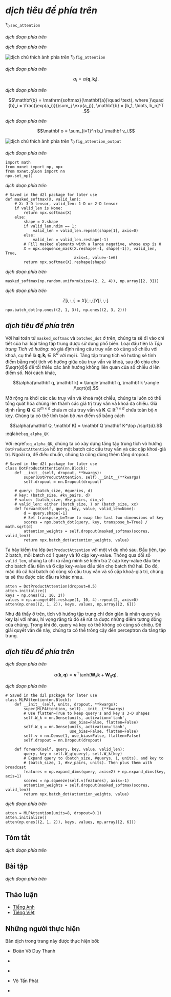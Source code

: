 <!-- ===================== Bắt đầu dịch Phần 1 ==================== -->
<!-- ========================================= REVISE PHẦN 1 - BẮT ĐẦU =================================== -->

<!--
# Attention Mechanisms
-->

# *dịch tiêu đề phía trên*
:label:`sec_attention`

<!--
In :numref:`sec_seq2seq`, we encode the source sequence input information in the recurrent unit state and then pass it to the decoder to generate the target sequence.
A token in the target sequence may closely relate to one or more tokens in the source sequence, instead of the whole source sequence.
For example, when translating "Hello world." to "Bonjour le monde.", "Bonjour" maps to "Hello" and "monde" maps to "world".
In the seq2seq model, the decoder may implicitly select the corresponding information from the state passed by the encoder.
The attention mechanism, however, makes this selection explicit.
-->

*dịch đoạn phía trên*


<!--
*Attention* is a generalized pooling method with bias alignment over inputs.
The core component in the attention mechanism is the attention layer, or called *attention* for simplicity.
An input of the attention layer is called a *query*.
For a query, attention returns an output based on the memory---a set of key-value pairs encoded in the attention layer.
To be more specific, assume that the memory contains $n$ key-value pairs, 
$(\mathbf{k}_1, \mathbf{v}_1), \ldots, (\mathbf{k}_n, \mathbf{v}_n)$, with $\mathbf{k}_i \in \mathbb R^{d_k}$, $\mathbf{v}_i \in \mathbb R^{d_v}$.
Given a query $\mathbf{q} \in \mathbb R^{d_q}$, the attention layer returns an output $\mathbf{o} \in \mathbb R^{d_v}$ with the same shape as the value.
-->

*dịch đoạn phía trên*

<!--
![The attention layer returns an output based on the input query and its memory.](../img/attention.svg)
-->

![*dịch chú thích ảnh phía trên*](../img/attention.svg)
:label:`fig_attention`


<!--
The full process of attention mechanism is expressed in :numref:`fig_attention_output`.
To compute the output of attention, we first use a score function $\alpha$ that measures the similarity between the query and key.
Then for each key $(\mathbf{k}_1, \mathbf{v}_1), \ldots, (\mathbf{k}_n, \mathbf{v}_n)$, we compute the scores $a_1, \ldots, a_n$ by
-->

*dịch đoạn phía trên*


$$a_i = \alpha(\mathbf q, \mathbf k_i).$$


<!--
Next we use softmax to obtain the attention weights, i.e.,
-->

*dịch đoạn phía trên*


$$\mathbf{b} = \mathrm{softmax}(\mathbf{a})\quad \text{, where }\quad
{b}_i = \frac{\exp(a_i)}{\sum_j \exp(a_j)}, \mathbf{b} = [b_1, \ldots, b_n]^T .$$

<!-- ===================== Kết thúc dịch Phần 1 ===================== -->

<!-- ===================== Bắt đầu dịch Phần 2 ===================== -->

<!--
Finally, the output is a weighted sum of the values:
-->

*dịch đoạn phía trên*


$$\mathbf o = \sum_{i=1}^n b_i \mathbf v_i.$$


<!--
![The attention output is a weighted sum of the values.](../img/attention_output.svg)
-->

![*dịch chú thích ảnh phía trên*](../img/attention_output.svg)
:label:`fig_attention_output`



<!--
Different choices of the score function lead to different attention layers.
Below, we introduce two commonly used attention layers.
Before diving into the implementation, we first express two operators to get you up and running: a masked version of the softmax operator `masked_softmax` and a specialized dot operator `batched_dot`.
-->

*dịch đoạn phía trên*


```{.python .input  n=1}
import math
from mxnet import np, npx
from mxnet.gluon import nn
npx.set_np()
```

<!--
The masked softmax takes a 3-dimensional input and enables us to filter out some elements by specifying a valid length for the last dimension.
(Refer to :numref:`sec_machine_translation` for the definition of a valid length).
As a result, any value outside the valid length will be masked as $0$.
Let us implement the `masked_softmax` function.
-->

*dịch đoạn phía trên*


```{.python .input  n=6}
# Saved in the d2l package for later use
def masked_softmax(X, valid_len):
    # X: 3-D tensor, valid_len: 1-D or 2-D tensor
    if valid_len is None:
        return npx.softmax(X)
    else:
        shape = X.shape
        if valid_len.ndim == 1:
            valid_len = valid_len.repeat(shape[1], axis=0)
        else:
            valid_len = valid_len.reshape(-1)
        # Fill masked elements with a large negative, whose exp is 0
        X = npx.sequence_mask(X.reshape(-1, shape[-1]), valid_len, True,
                              axis=1, value=-1e6)
        return npx.softmax(X).reshape(shape)
```

<!--
To illustrate how this function works, we construct two $2 \times 4$ matrices as the input.
In addition, we specify that the valid length equals to 2 for the first example, and 3 for the second example.
Then, as we can see from the following outputs, the values outside valid lengths are masked as zero.
-->

*dịch đoạn phía trên*


```{.python .input  n=5}
masked_softmax(np.random.uniform(size=(2, 2, 4)), np.array([2, 3]))
```

<!--
Moreover, the second operator `batched_dot` takes two inputs $X$ and $Y$ with shapes $(b, n, m)$ and $(b, m, k)$, respectively, and returns an output with shape $(b, n, k)$.
To be specific, it computes $b$ dot products for $i= \{1,\ldots, b\}$, i.e.,
-->

*dịch đoạn phía trên*


$$Z[i,:,:] = X[i,:,:]  Y[i,:,:].$$


```{.python .input  n=4}
npx.batch_dot(np.ones((2, 1, 3)), np.ones((2, 3, 2)))
```

<!-- ===================== Kết thúc dịch Phần 2 ===================== -->

<!-- ===================== Bắt đầu dịch Phần 3 ===================== -->

<!-- ========================================= REVISE PHẦN 1 - KẾT THÚC ===================================-->

<!-- ========================================= REVISE PHẦN 2 - BẮT ĐẦU ===================================-->
<!--
## Dot Product Attention
-->

## *dịch tiêu đề phía trên* 

<!--
Equipped with the above two operators: `masked_softmax` and `batched_dot`, let us dive into the details of two widely used attentions layers.
The first one is the *dot product attention*: it assumes that the query has the same dimension as the keys, namely $\mathbf q, \mathbf k_i \in\mathbb R^d$ for all $i$.
The dot product attention computes the scores by a dot product between the query and a key, which is then divided by $\sqrt{d}$ to minimize the unrelated influence of the dimension $d$ on the scores.
In other words,
-->

Với hai toán tử `masked_softmax` và `batched_dot` ở trên, chúng ta sẽ đi vào chi tiết của hai loại tầng tập trung được sử dụng phổ biến.
Loại đầu tiên là *Tập trung Tích vô hướng*: nó giả định rằng câu truy vấn có cùng số chiều với khoá, cụ thể là $\mathbf q, \mathbf k_i \in\mathbb R^d$ với mọi $i$.
Tầng tập trung tích vô hướng sẽ tính điểm bằng một tích vô hướng giữa câu truy vấn và khoá, sau đó chia cho $\sqrt{d}$ để tối thiểu các ảnh hưởng không liên quan của số chiều $d$ lên điểm số.
Nói cách khác,


$$\alpha(\mathbf q, \mathbf k) = \langle \mathbf q, \mathbf k \rangle /\sqrt{d}.$$


<!--
Beyond the single-dimensional queries and keys, we can always generalize them to multi-dimensional queries and keys.
Assume that $\mathbf Q\in\mathbb R^{m\times d}$ contains $m$ queries and $\mathbf K\in\mathbb R^{n\times d}$ has all the $n$ keys. We can compute all $mn$ scores by
-->

Mở rộng ra khỏi các câu truy vấn và khoá một chiều, chúng ta luôn có thể tổng quát hóa chúng lên thành các giá trị truy vấn và khoá đa chiều.
Giả định rằng $\mathbf Q\in\mathbb R^{m\times d}$ chứa $m$ câu truy vấn và $\mathbf K\in\mathbb R^{n\times d}$ chứa toàn bộ $n$ key. Chúng ta có thể tính toàn bộ $mn$ điểm số bằng cách


$$\alpha(\mathbf Q, \mathbf K) = \mathbf Q \mathbf K^\top /\sqrt{d}.$$
:eqlabel:`eq_alpha_QK`


<!--
With :eqref:`eq_alpha_QK`, we can implement the dot product attention layer `DotProductAttention` that supports a batch of queries and key-value pairs.
In addition, for regularization we also use a dropout layer.
-->

Với :eqref:`eq_alpha_QK`, chúng ta có xây dựng tầng tập trung tích vô hướng `DotProductAttention` hỗ trợ một batch các câu truy vấn và các cặp khoá-giá trị.
Ngoài ra, để điều chuẩn, chúng ta cũng dùng thêm tầng dropout.

```{.python .input  n=5}
# Saved in the d2l package for later use
class DotProductAttention(nn.Block):
    def __init__(self, dropout, **kwargs):
        super(DotProductAttention, self).__init__(**kwargs)
        self.dropout = nn.Dropout(dropout)

    # query: (batch_size, #queries, d)
    # key: (batch_size, #kv_pairs, d)
    # value: (batch_size, #kv_pairs, dim_v)
    # valid_len: either (batch_size, ) or (batch_size, xx)
    def forward(self, query, key, value, valid_len=None):
        d = query.shape[-1]
        # Set transpose_b=True to swap the last two dimensions of key
        scores = npx.batch_dot(query, key, transpose_b=True) / math.sqrt(d)
        attention_weights = self.dropout(masked_softmax(scores, valid_len))
        return npx.batch_dot(attention_weights, value)
```


<!--
Let us test the class `DotProductAttention` in a toy example.
First, create two batches, where each batch has one query and 10 key-value pairs.
Via the `valid_len` argument, we specify that we will check the first $2$ key-value pairs for the first batch and $6$ for the second one.
Therefore, even though both batches have the same query and key-value pairs, we obtain different outputs.
-->

Ta hãy kiểm tra lớp `DotProductAttention` với một ví dụ nhỏ sau.
Đầu tiên, tạo 2 batch, mỗi batch có 1 query và 10 cặp key-value.
Thông qua đối số `valid_len`, chúng ta chỉ ra rằng mình sẽ kiểm tra $2$ cặp key-value đầu tiên cho batch đầu tiên và $6$ cặp key-value đầu tiên cho batch thứ hai.
Do đó, mặc dù cả hai batch có cùng số câu truy vấn và số cặp khoá-giá trị, chúng ta sẽ thu được các đầu ra khác nhau.


```{.python .input  n=6}
atten = DotProductAttention(dropout=0.5)
atten.initialize()
keys = np.ones((2, 10, 2))
values = np.arange(40).reshape(1, 10, 4).repeat(2, axis=0)
atten(np.ones((2, 1, 2)), keys, values, np.array([2, 6]))
```


<!--
As we can see above, dot product attention simply multiplies the query and key together, and hopes to derive their similarities from there.
Whereas, the query and key may not be of the same dimension.
To address such an issue, we may resort to the multilayer perceptron attention.
-->

Như đã thấy ở trên, tích vô hướng tập trung chỉ đơn giản là nhân query và key lại với nhau, hi vọng rằng từ đó sẽ rút ra được những điểm tương đồng của chúng.
Trong khi đó, query và key có thể không có cùng số chiều.
Để giải quyết vấn đề này, chúng ta có thể trông cậy đến perceptron đa tầng tập trung.

<!-- ===================== Kết thúc dịch Phần 3 ===================== -->

<!-- ===================== Bắt đầu dịch Phần 4 ===================== -->

<!--
## Multilayer Perceptron Attention
-->

## *dịch tiêu đề phía trên*

<!--
In *multilayer perceptron attention*, we project both query and keys into $\mathbb R^{h}$ by learnable weights parameters.
Assume that the learnable weights are $\mathbf W_k\in\mathbb R^{h\times d_k}$, $\mathbf W_q\in\mathbb R^{h\times d_q}$, and $\mathbf v\in\mathbb R^{h}$. Then the score function is defined by
-->

*dịch đoạn phía trên*


$$\alpha(\mathbf k, \mathbf q) = \mathbf v^\top \text{tanh}(\mathbf W_k \mathbf k + \mathbf W_q\mathbf q).$$


<!--
Intuitively, you can imagine $\mathbf W_k \mathbf k + \mathbf W_q\mathbf q$ as concatenating the key and value in the feature dimension 
and feeding them to a single hidden layer perceptron with hidden layer size $h$ and output layer size $1$.
In this hidden layer, the activation function is $\tanh$ and no bias is applied.
Now let us implement the multilayer perceptron attention.
-->

*dịch đoạn phía trên*


```{.python .input  n=7}
# Saved in the d2l package for later use
class MLPAttention(nn.Block):
    def __init__(self, units, dropout, **kwargs):
        super(MLPAttention, self).__init__(**kwargs)
        # Use flatten=True to keep query's and key's 3-D shapes
        self.W_k = nn.Dense(units, activation='tanh',
                            use_bias=False, flatten=False)
        self.W_q = nn.Dense(units, activation='tanh',
                            use_bias=False, flatten=False)
        self.v = nn.Dense(1, use_bias=False, flatten=False)
        self.dropout = nn.Dropout(dropout)

    def forward(self, query, key, value, valid_len):
        query, key = self.W_q(query), self.W_k(key)
        # Expand query to (batch_size, #querys, 1, units), and key to
        # (batch_size, 1, #kv_pairs, units). Then plus them with broadcast
        features = np.expand_dims(query, axis=2) + np.expand_dims(key, axis=1)
        scores = np.squeeze(self.v(features), axis=-1)
        attention_weights = self.dropout(masked_softmax(scores, valid_len))
        return npx.batch_dot(attention_weights, value)
```

<!--
To test the above `MLPAttention` class, we use the same inputs as in the previous toy example.
As we can see below, despite `MLPAttention` containing an additional MLP model, we obtain the same outputs as for `DotProductAttention`.
-->

*dịch đoạn phía trên*

```{.python .input  n=8}
atten = MLPAttention(units=8, dropout=0.1)
atten.initialize()
atten(np.ones((2, 1, 2)), keys, values, np.array([2, 6]))
```

<!--
## Summary
-->

## Tóm tắt

<!--
* An attention layer explicitly selects related information.
* An attention layer's memory consists of key-value pairs, so its output is close to the values whose keys are similar to the queries.
* Two commonly used attention models are dot product attention and multilayer perceptron attention.
-->

*dịch đoạn phía trên*


<!--
## Exercises
-->

## Bài tập

<!--
What are the advantages and disadvantages for dot product attention and multilayer perceptron attention, respectively?
-->

*dịch đoạn phía trên*

<!-- ===================== Kết thúc dịch Phần 4 ===================== -->
<!-- ========================================= REVISE PHẦN 2 - KẾT THÚC ===================================-->


## Thảo luận
* [Tiếng Anh](https://discuss.mxnet.io/t/4343)
* [Tiếng Việt](https://forum.machinelearningcoban.com/c/d2l)

## Những người thực hiện
Bản dịch trong trang này được thực hiện bởi:
<!--
Tác giả của mỗi Pull Request điền tên mình và tên những người review mà bạn thấy
hữu ích vào từng phần tương ứng. Mỗi dòng một tên, bắt đầu bằng dấu `*`.

Lưu ý:
* Nếu reviewer không cung cấp tên, bạn có thể dùng tên tài khoản GitHub của họ
với dấu `@` ở đầu. Ví dụ: @aivivn.

* Tên đầy đủ của các reviewer có thể được tìm thấy tại https://github.com/aivivn/d2l-vn/blob/master/docs/contributors_info.md
-->

* Đoàn Võ Duy Thanh
<!-- Phần 1 -->
*

<!-- Phần 2 -->
*

<!-- Phần 3 -->
* Võ Tấn Phát

<!-- Phần 4 -->
*
